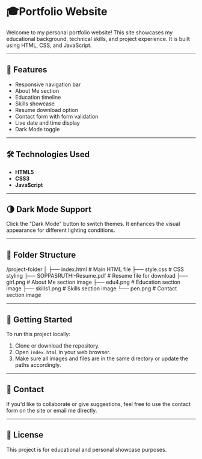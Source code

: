 # 🎓Portfolio Website

Welcome to my personal portfolio website! This site showcases my educational background, technical skills, and project experience. It is built using HTML, CSS, and JavaScript.

---

## 📌 Features

- Responsive navigation bar
- About Me section
- Education timeline
- Skills showcase
- Resume download option
- Contact form with form validation
- Live date and time display
- Dark Mode toggle

---

## 🛠️ Technologies Used

- **HTML5**
- **CSS3**
- **JavaScript**

---

## 🌗 Dark Mode Support

Click the "Dark Mode" button to switch themes. It enhances the visual appearance for different lighting conditions.

---

## 📁 Folder Structure
/project-folder │ ├── index.html # Main HTML file ├── style.css # CSS styling ├── SOPPASRUTHI-Resume.pdf # Resume file for download ├── girl.png # About Me section image ├── edu4.png # Education section image ├── skills1.png # Skills section image └── pen.png # Contact section image


---

## 🚀 Getting Started

To run this project locally:

1. Clone or download the repository.
2. Open `index.html` in your web browser.
3. Make sure all images and files are in the same directory or update the paths accordingly.

---

## 📧 Contact

If you'd like to collaborate or give suggestions, feel free to use the contact form on the site or email me directly.

---

## 📄 License

This project is for educational and personal showcase purposes.

